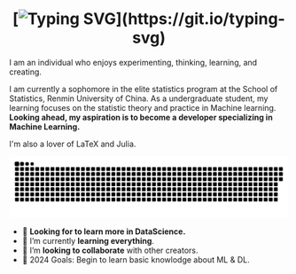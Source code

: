 <div align="center">

#  [![Typing SVG](https://readme-typing-svg.demolab.com?font=Fira+Code&weight=500&size=40&duration=5001&pause=1000&color=2B8822&background=F892FF00&center=true&width=800&height=65&lines=Hi+there%2C+I+am+Tian+Runze!)](https://git.io/typing-svg)

</div>
I am an individual who enjoys experimenting, thinking, learning, and creating.

I am currently a sophomore in the elite statistics program at the School of Statistics, Renmin University of China.
As a undergraduate student, my learning focuses on the statistic theory and practice in Machine learning.
**Looking ahead, my aspiration is to become a developer specializing in Machine Learning.**

I'm also a lover of LaTeX and Julia.

<picture>
  <source media="(prefers-color-scheme: dark)" srcset="https://raw.githubusercontent.com/Welldefine/Welldefine/output/github-contribution-grid-snake-dark.svg">
  <source media="(prefers-color-scheme: light)" srcset="https://raw.githubusercontent.com/Welldefine/Welldefine/output/github-contribution-grid-snake.svg">
  <img alt="github contribution grid snake animation" src="https://raw.githubusercontent.com/Welldefine/Welldefine/output/github-contribution-grid-snake.svg">
</picture>

- :telescope: **Looking for to learn more in DataScience.**
- :seedling: I’m currently **learning everything**.
- :handshake: I’m **looking to collaborate** with other creators.
- :goal_net: 2024 Goals: Begin to learn basic knowlodge about ML & DL.

<div align="center">
